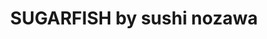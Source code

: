 ---
layout: place
title: "SUGARFISH by sushi nozawa"
permalink: /california/santa-monica/sugarfish-by-sushi-nozawa.html
stateAbbr: CA
stateName: California
cityName: Santa Monica
seo:
  name: "SUGARFISH by sushi nozawa"
  type: Restaurant
  links: null
description: "Looking for sushi in Santa Monica, California? Check out SUGARFISH by sushi nozawa for a delightful Japanese dining experience. Enjoy a variety of sushi and ..."
place_id: ChIJM1Li78-kwoARkHqrMhBqXpM
photos:
  - name: >-
      places/ChIJM1Li78-kwoARkHqrMhBqXpM/photos/AeeoHcIRDoOpNS3GurYhZA3P1KH9oMRwcQo66cumvt8X3ckblJ5umAWP_vhCH5cpi4mYiqbBmctmdE1gCqBqEupUpNUgNwxNQgSDoHfr6gOh5M2CTZc-JBL59Sie0KCw82XRY8zuTI-Bf0Uyl6aEt18Tup2KNuXgVRFXDPuAt_LUwSYEkCtFXY6a6U21uAmsnhA6fWUAtXIZ22Vj8P-jKQ_-WvDVyb48vvXiZeOkdR5-BWsZQEQ_kMrNuLxBOSzYF3esn-gsEny9LD_WIggXW12RRU1kVPXPx2Qoh1hZQbkRiFD1Xg
    widthPx: 1286
    heightPx: 854
    authorAttributions:
      - displayName: SUGARFISH by sushi nozawa
        uri: https://maps.google.com/maps/contrib/108970485319988871653
        photoUri: >-
          https://lh3.googleusercontent.com/a-/ALV-UjXI69akI7bHfxu1NEZ4oqmbyCeXZeFAEMu0IGCcS2-C3GoCe70=s100-p-k-no-mo
    flagContentUri: >-
      https://www.google.com/local/imagery/report/?cb_client=maps_api_places.places_api&image_key=!1e10!2sAF1QipP6Xwgtq9WRC7z0f-aMdxVp4_Unti4EQaNCnKEj&hl=en-US
    googleMapsUri: >-
      https://www.google.com/maps/place//data=!3m4!1e2!3m2!1sAF1QipP6Xwgtq9WRC7z0f-aMdxVp4_Unti4EQaNCnKEj!2e10!4m2!3m1!1s0x80c2a4cfefe25233:0x935e6a1032ab7a90
  - name: >-
      places/ChIJM1Li78-kwoARkHqrMhBqXpM/photos/AeeoHcKFSNUF4ciF0tS5wSwfe6wCxAFkIMu-gya9kQCRmEdvKv94DQwtHVCHqHKFblTF5UsIn2l37W7G8ZCyu5RbsqCiXbHsFuBPP0RcX_bNxtcOlnFeK-PCEtc5FfajKPQ6e9nNGrjfqvt6Ysu0vLUB0p4ALo_kyoq-YBpB7st7C8nlUFec0BjyWUTn0dv5bMRC-tBj7-xTBAUvdnL4614wlFAtucWA70_1DM8NN-SnMHtlfoPK-yNth0UbxOuA_VGy1SWdhjp5oQrtb8JrLQSxKIrYfO9Q3wl4bvpPUnDtsnLKeUL7Vd3rWA2eGMDHlyIrhd7ToSuOs7qEQ5KPXEXTuiYg-oDMgB1i3yt9Lw0FeHYV1QLZwrYI4NwhIWcu91Z1uhU6JAkDTO5xNZpK_O7qFtkofVAxtQVEUGT3iDL441mKsL0K
    widthPx: 1872
    heightPx: 1053
    authorAttributions:
      - displayName: angelos kollias
        uri: https://maps.google.com/maps/contrib/105121969951905413437
        photoUri: >-
          https://lh3.googleusercontent.com/a-/ALV-UjU-E2Aa51bktZuReZ6yrNXNi3se9srHZk-uv_7XI_MDrfVYeoWB=s100-p-k-no-mo
    flagContentUri: >-
      https://www.google.com/local/imagery/report/?cb_client=maps_api_places.places_api&image_key=!1e10!2sCIHM0ogKEICAgIDcleXo1gE&hl=en-US
    googleMapsUri: >-
      https://www.google.com/maps/place//data=!3m4!1e2!3m2!1sCIHM0ogKEICAgIDcleXo1gE!2e10!4m2!3m1!1s0x80c2a4cfefe25233:0x935e6a1032ab7a90
  - name: >-
      places/ChIJM1Li78-kwoARkHqrMhBqXpM/photos/AeeoHcKdAd9vI4qq4GHy1-Ja2nkgoLHJnLhUaaZsVN53AMqCyem8tXqPfra2cbm1XXJ2xrZ-v7cMUKvipztUG6OMWVGe-j00zGxI3S7PV8dAvkyNVkzx_5VHLA7OEX_-QMbPGOuuZTK9crnrLt8aaovUszeM4JxdgPQg8ABJ5lshOIT7116ZDR6uRU7XwYRNiIhz5RoPgL93IzK3H0MoGcvZUv3n15Vb1--cV8GNKXkoiZzKYiJ29238DZPA9pBq3JD5lfKGCR9TfiQQtdoU3rVDcgQ9JPpd28yJMChn7Jy7wMYzyQ
    widthPx: 1292
    heightPx: 648
    authorAttributions:
      - displayName: SUGARFISH by sushi nozawa
        uri: https://maps.google.com/maps/contrib/108970485319988871653
        photoUri: >-
          https://lh3.googleusercontent.com/a-/ALV-UjXI69akI7bHfxu1NEZ4oqmbyCeXZeFAEMu0IGCcS2-C3GoCe70=s100-p-k-no-mo
    flagContentUri: >-
      https://www.google.com/local/imagery/report/?cb_client=maps_api_places.places_api&image_key=!1e10!2sAF1QipOV8TppT8QmOEmOxDpsFVxyKvmB04aJdyaFbcwO&hl=en-US
    googleMapsUri: >-
      https://www.google.com/maps/place//data=!3m4!1e2!3m2!1sAF1QipOV8TppT8QmOEmOxDpsFVxyKvmB04aJdyaFbcwO!2e10!4m2!3m1!1s0x80c2a4cfefe25233:0x935e6a1032ab7a90
  - name: >-
      places/ChIJM1Li78-kwoARkHqrMhBqXpM/photos/AeeoHcJHOgfy9TBn_gWS6nIyg0QkJue4ANAcAyQTNNsgm6kOK4hwGA2zahWF0pSVHuAtYSME5yxzHtHozV2MrdQvmK9XKdrdn-sOgf-YyamgjgLgiHJaiIAhlFX6bMRiTC2IDRhPiHPdvyX50loml4smA9YXFqUdmD36B_E8XFch7FUWStY1vRrh7u9ajCG4ZIiEeW3QWlzD81eGvSfrgIQ9nfJK8HOAbki2Vox8LtSJ2wubmCWjL5MKI4hYR3DD5WE3L5506bR2LOn2lN_IxElV_v3laBE6vjM8KZi-bTMX1eddqng5__lGaUaT4KpWxK8itw9WHXxesWgxq45FXgwPUN6hORcon-E_2TqwyoXPHDxQkST4bgPn6d4Jgwa_7rh_Wdy5aiPT8HkzUCcQAcgdfFYgYrOMOEZ-XtQdF-AL2DE
    widthPx: 4032
    heightPx: 3024
    authorAttributions:
      - displayName: Алина
        uri: https://maps.google.com/maps/contrib/113979862846047222416
        photoUri: >-
          https://lh3.googleusercontent.com/a-/ALV-UjXKSQsoNhr5nweq8XOpKO5lHmrEg4Rkyc2w5LzCzGM8eZA49bWz=s100-p-k-no-mo
    flagContentUri: >-
      https://www.google.com/local/imagery/report/?cb_client=maps_api_places.places_api&image_key=!1e10!2sCIHM0ogKEICAgIDP3fK_Dw&hl=en-US
    googleMapsUri: >-
      https://www.google.com/maps/place//data=!3m4!1e2!3m2!1sCIHM0ogKEICAgIDP3fK_Dw!2e10!4m2!3m1!1s0x80c2a4cfefe25233:0x935e6a1032ab7a90
  - name: >-
      places/ChIJM1Li78-kwoARkHqrMhBqXpM/photos/AeeoHcKByan6GSAUjd8uaTBa_TXpRXadYzcvFq9KsUy-7G6HjLGYFSgsi-0Lk8IpJw79sr4HMKTIMhw-IdWKuvzQOoa8xxToq6pNczcy_-949yK-AsNXH9ky0IOyGjO8cNW7b8AuMyTE0yV5ycYqlSVsckQzZhTDnJb98iMzo9yZmX9zQg_z8qYbcvH0yiKse82ssRgKMeOLOFEwSbrxEEZXzoCJe7gPOKDnH9Aw7LBCocB7_dwDdfKWIIr7TyFoYzqLjo56cMrO-Ab7tlv-Gnm5Pso5oCcbvZRpXShtJfUcQzFMr5zBqb9KYdCbYtBDFdmIrvEgF1My0mfRGeaZmRL8XTQJCYLIqfAHh4kgE5xmwiEXn9wh4iMS7bHZwfNcXMDJllTEzCn4FVpKXHDNouvdNNjZsUwRGgK5GUv7FkHzp-bDmA
    widthPx: 3024
    heightPx: 4032
    authorAttributions:
      - displayName: Ms May
        uri: https://maps.google.com/maps/contrib/108240198142286323309
        photoUri: >-
          https://lh3.googleusercontent.com/a-/ALV-UjWvpHgrnrLdL3K0KgZUE2YznMhZrAGDEPgdgn_ZF4O8a3FU0k5X=s100-p-k-no-mo
    flagContentUri: >-
      https://www.google.com/local/imagery/report/?cb_client=maps_api_places.places_api&image_key=!1e10!2sCIHM0ogKEICAgIC344TsdA&hl=en-US
    googleMapsUri: >-
      https://www.google.com/maps/place//data=!3m4!1e2!3m2!1sCIHM0ogKEICAgIC344TsdA!2e10!4m2!3m1!1s0x80c2a4cfefe25233:0x935e6a1032ab7a90
  - name: >-
      places/ChIJM1Li78-kwoARkHqrMhBqXpM/photos/AeeoHcL9czU30PjlNAsI8ptvSrDRMM7FM7IVyfg3oRpumZsPF2ehThTqf7o1qObeZXjHk0YPFJI_VizW1qeAEta-xQF-JlpYZN0EdovOSnwG2LC5GUWzsvN3IvYmDO0qASqimAOnNkbfmhYa0smdKteiStjrUDT8N7JvSS1PjuCe6iBkiD36Vdq7rwZ8Qrnr8-yJUEWt4xPPEJt6T5IQ3zlCxE06ZdMqlyv6QDX_PV1nEN6apuXMTzVa-Ts5GQjhjh51GWM7viOZKP5NW5AYSdPmYHoJgSaFpjwFSTjj0zAdyTPDje_DrWsjs89HX84UzyyDcIdvsV3vjDfvgEWTQRNbOJCE9SrnnxLJhVFmo1vURug4CLVZIGV3kn6HnOsrwS0465ySsiIsCYkcqrVTugGVCucoTFzFdLEDtiXCpAHap-KFABsC
    widthPx: 4032
    heightPx: 3024
    authorAttributions:
      - displayName: Алина
        uri: https://maps.google.com/maps/contrib/113979862846047222416
        photoUri: >-
          https://lh3.googleusercontent.com/a-/ALV-UjXKSQsoNhr5nweq8XOpKO5lHmrEg4Rkyc2w5LzCzGM8eZA49bWz=s100-p-k-no-mo
    flagContentUri: >-
      https://www.google.com/local/imagery/report/?cb_client=maps_api_places.places_api&image_key=!1e10!2sCIHM0ogKEICAgIDP3fK_9wE&hl=en-US
    googleMapsUri: >-
      https://www.google.com/maps/place//data=!3m4!1e2!3m2!1sCIHM0ogKEICAgIDP3fK_9wE!2e10!4m2!3m1!1s0x80c2a4cfefe25233:0x935e6a1032ab7a90
  - name: >-
      places/ChIJM1Li78-kwoARkHqrMhBqXpM/photos/AeeoHcLhL1r2XURDG79mEumy_P6-qyho-ZDF2xAYvFJMA2HLjAdNkCtxXZmm1cmy-hMdbDP6kItJx-88nu-wpZdrSmnsaYsbnwnygNzoUL99ngR9DlVfq-pcJsb5KiSa-g4ZOaeCmzW1tHR_g4sc3kOct5msG0YK_G6-JU9gbslYQqCIHXVPBmGKRWDnX1_UEWx3zJ5TwK9H3zuucGY-J6jjPL_8Vs8oHucPwxhMWqDV_Xiu6Osnm8RpDyit_ucNAf6Z2M82s2v-HahQrQfkhRAf0l8DtvhPwwtNL8xZbCIc6Y3ETerQTZQ-EzVF22QxUKxt37c7xFVQfLGEF1M_ErvHIMjbGCAwFUG2vlnqZTih-C1PUShiIXL1xINkpLwbxJrHEt7LZitvOaNW7e81rce1u2tfqhdzFLbP9b00K_VIoJ4G9Q
    widthPx: 3072
    heightPx: 4080
    authorAttributions:
      - displayName: Steven Card
        uri: https://maps.google.com/maps/contrib/110129522748069184873
        photoUri: >-
          https://lh3.googleusercontent.com/a-/ALV-UjVLEx8AgPpk8kYzZAk3gOLr5DNF996Ab6Kx-LbI2wVVCJSr8_-2=s100-p-k-no-mo
    flagContentUri: >-
      https://www.google.com/local/imagery/report/?cb_client=maps_api_places.places_api&image_key=!1e10!2sCIHM0ogKEICAgIDP97OlSw&hl=en-US
    googleMapsUri: >-
      https://www.google.com/maps/place//data=!3m4!1e2!3m2!1sCIHM0ogKEICAgIDP97OlSw!2e10!4m2!3m1!1s0x80c2a4cfefe25233:0x935e6a1032ab7a90
  - name: >-
      places/ChIJM1Li78-kwoARkHqrMhBqXpM/photos/AeeoHcJyXAbSY-oYs3flLwF_HToDDfDxM0vvYm8lkbICKhNS5sGxMg_1ButLybJ3O2HZZFiIf3AQ-hD-WfwQyMOQTISy-LFqO6-qGz3jezPFSjBCJtq9RfMNgpQVPzDO7cOsq4vGAmQRnSdGnbU9EE83iYHFm8wk1eFqRtOt93ztHkdKc4pofZs17c19ehIw5880YKEgnBBUWkOj_dGXPvEwiu-B92fLVaB5LWFhXfrAG8Id_zd7kqBA-Hr2k3XD4ZSfbisEyyEKockH-UHZBqR8JAPgy8JKOp4amBNh126FRymI8jWJxW-G7bbGEco0uXRUesH8uqUeERpFOmM42WaQz4J0aY7R7e5krwjK4DWPZxyrJ04D7rqRI4umqUAWVQWvrVOcxClR4KsCzMoTbHqn5UCEb_uzyof9HBKLAT-6Wjb6oyua
    widthPx: 4032
    heightPx: 3024
    authorAttributions:
      - displayName: Ms May
        uri: https://maps.google.com/maps/contrib/108240198142286323309
        photoUri: >-
          https://lh3.googleusercontent.com/a-/ALV-UjWvpHgrnrLdL3K0KgZUE2YznMhZrAGDEPgdgn_ZF4O8a3FU0k5X=s100-p-k-no-mo
    flagContentUri: >-
      https://www.google.com/local/imagery/report/?cb_client=maps_api_places.places_api&image_key=!1e10!2sCIHM0ogKEICAgIC344TstAE&hl=en-US
    googleMapsUri: >-
      https://www.google.com/maps/place//data=!3m4!1e2!3m2!1sCIHM0ogKEICAgIC344TstAE!2e10!4m2!3m1!1s0x80c2a4cfefe25233:0x935e6a1032ab7a90
  - name: >-
      places/ChIJM1Li78-kwoARkHqrMhBqXpM/photos/AeeoHcIghU-7qiOkJ7EBuHYfiHVKIusOhI-W4LtO85SfYh1-3csyTFJJzm10YBFVn_mPEB-xtE-BAjZ-JcLFRltU52rQut9HrBAc2Ud44tjAokWtRRK0RDUx9VH_lQ2ZcEJTVSsqqFa9rkWRg7MPlgIr9VJcy6qVDp4QcV9jPz84WlXDCgemDnS-MrybQsAZCeOjFU0M7GdcPrsNWXL2y47o5ME7KQbXKRNc0ndStE4DaFLk1cwrBfvl7BCshKyZ4T_8VzhLrl9X_WRopA4SvnTulznPeNvA1umU9BTaP1NP9csnoautRGqa_yU_RUXf7Z5AXkcTqc2otlx45dTRH4-Aonk-LqwECD_at_VQNfSYjZFlsK1115R9-ol6vXTmM_Wqa1Wpd8DUAzKs3N4QwHrhdd66OtGVql9v-CyA0OmLHWs
    widthPx: 3024
    heightPx: 4032
    authorAttributions:
      - displayName: Yi Zhang
        uri: https://maps.google.com/maps/contrib/100304617437952411562
        photoUri: >-
          https://lh3.googleusercontent.com/a-/ALV-UjXCpuAdfRZF6dMIhhVcQPgAFx_qjyhVMyvJPVypeo-vZeS0ayJ0=s100-p-k-no-mo
    flagContentUri: >-
      https://www.google.com/local/imagery/report/?cb_client=maps_api_places.places_api&image_key=!1e10!2sCIHM0ogKEICAgMCI38e2Gw&hl=en-US
    googleMapsUri: >-
      https://www.google.com/maps/place//data=!3m4!1e2!3m2!1sCIHM0ogKEICAgMCI38e2Gw!2e10!4m2!3m1!1s0x80c2a4cfefe25233:0x935e6a1032ab7a90
  - name: >-
      places/ChIJM1Li78-kwoARkHqrMhBqXpM/photos/AeeoHcKGw6l-pMc8TlesEgUuNqKZ4PdFQF1H9s_ryCATCYpLo07OEfn6XdyPPpKRRom8xs-xkJXT8MGgdxtX7MvBHiBU5pzohmVnMrhjkjsguCTzyiB6HMZcqaXEh2qEwAkbhIim4TnYpqVsDesw_D0Y-0a8ILw-6kok3EvlYdz2mRbxIQvqz2c02xC5n619BHz-zSACpIYe_aTgxHbU04gE0bJsjoiflnm8UlopD1v-IuqEosiOgi6txXOcqaptv6rFNdSp86iriva4RjQNM5lslYrdMLi5TCYjSFtG6274gDDQIRo645CPu44cdVH3Z1qTUFD_RyhagGFUts0B3avavyDKm7QFZmygOfUWku1rvBqokA8yb_yB0NyYAT3eD2HXFrFXbPEsuqZMRmm_gEFBQOekd352VGQwBoeovcDad1hzsQ
    widthPx: 3600
    heightPx: 4800
    authorAttributions:
      - displayName: Guillaume Bourcy
        uri: https://maps.google.com/maps/contrib/105557158072665536988
        photoUri: >-
          https://lh3.googleusercontent.com/a-/ALV-UjWB7X4Drcxx6Ze_jVkDIWMjBUBJIocT2_-wNc-g9wQnJl2VTXWO=s100-p-k-no-mo
    flagContentUri: >-
      https://www.google.com/local/imagery/report/?cb_client=maps_api_places.places_api&image_key=!1e10!2sCIHM0ogKEICAgICv4LufSA&hl=en-US
    googleMapsUri: >-
      https://www.google.com/maps/place//data=!3m4!1e2!3m2!1sCIHM0ogKEICAgICv4LufSA!2e10!4m2!3m1!1s0x80c2a4cfefe25233:0x935e6a1032ab7a90
address: 1345 2nd St, Santa Monica, CA 90401, USA
street: 1345 2nd St
city: Santa Monica
state: CA
zip: '90401'
country: USA
neighborhood: Downtown
latitude: '34.015394'
longitude: '-118.497231'
accessibility_options:
  wheelchairAccessibleRestroom: true
  wheelchairAccessibleSeating: true
business_status: OPERATIONAL
name: SUGARFISH by sushi nozawa
google_maps_links:
  directionsUri: >-
    https://www.google.com/maps/dir//''/data=!4m7!4m6!1m1!4e2!1m2!1m1!1s0x80c2a4cfefe25233:0x935e6a1032ab7a90!3e0
  placeUri: https://maps.google.com/?cid=10619041589188328080
  writeAReviewUri: >-
    https://www.google.com/maps/place//data=!4m3!3m2!1s0x80c2a4cfefe25233:0x935e6a1032ab7a90!12e1
  reviewsUri: >-
    https://www.google.com/maps/place//data=!4m4!3m3!1s0x80c2a4cfefe25233:0x935e6a1032ab7a90!9m1!1b1
  photosUri: >-
    https://www.google.com/maps/place//data=!4m3!3m2!1s0x80c2a4cfefe25233:0x935e6a1032ab7a90!10e5
primary_type: Sushi Restaurant
opening_hours:
  regular: null
  current: null
secondary_opening_hours:
  regular:
    weekdayDescriptions: null
    type: null
  current:
    weekdayDescriptions: null
    type: null
phone: null
price_level: null
price_range: null
rating: null
rating_count: 0
website: null
reviews: null
parking_options: null
payment_options: null
allow_dogs: null
curbside_pickup: null
delivery: null
dine_in: null
good_for_children: null
good_for_groups: null
good_for_sports: null
live_music: null
menu_for_children: null
outdoor_seating: null
reservable: null
restroom: null
serves_beer: null
serves_breakfast: null
serves_brunch: null
serves_cocktails: null
serves_coffee: null
serves_dinner: null
serves_dessert: null
serves_lunch: null
serves_vegetarian_food: null
serves_wine: null
takeout: null
summary: null

---